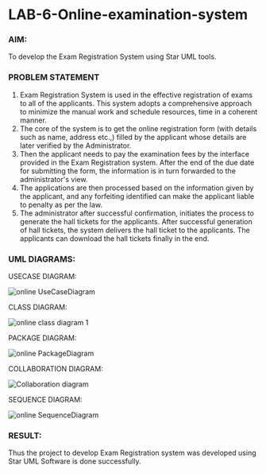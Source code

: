 # LAB-6-Online-examination-system
### AIM:
To develop the Exam Registration System using Star UML tools.
### PROBLEM STATEMENT
1. Exam Registration System is used in the effective registration of exams to all of the
applicants. This system adopts a comprehensive approach to minimize the manual work and
schedule resources, time in a coherent manner.
2. The core of the system is to get the online registration form (with details such as name,
address etc.,) filled by the applicant whose details are later verified by the Administrator.
3. Then the applicant needs to pay the examination fees by the interface provided in the
Exam Registration system. After the end of the due date for submitting the form, the
information is in turn forwarded to the administrator's view.
4. The applications are then processed based on the information given by the applicant,
and any forfeiting identified can make the applicant liable to penalty as per the law.
5. The administrator after successful confirmation, initiates the process to generate the
hall tickets for the applicants. After successful generation of hall tickets, the system delivers
the hall ticket to the applicants. The applicants can download the hall tickets finally in the end.
### UML DIAGRAMS:

USECASE DIAGRAM:

![online UseCaseDiagram](https://github.com/PRAISEYSOLOMON/LAB-6-Online-examination-system/assets/119394259/fcf5b6d5-6a46-486f-aab3-e8a966c687c8)

CLASS DIAGRAM:

![online class diagram 1](https://github.com/PRAISEYSOLOMON/LAB-6-Online-examination-system/assets/119394259/be6bf4d3-3a67-430e-a652-dc75fbf27be5)

PACKAGE DIAGRAM:

![online PackageDiagram](https://github.com/PRAISEYSOLOMON/LAB-6-Online-examination-system/assets/119394259/e724b7e4-e342-4168-ae34-95c707eb5b7a)

COLLABORATION DIAGRAM:

![Collaboration diagram](https://github.com/PRAISEYSOLOMON/LAB-6-Online-examination-system/assets/119394259/8b1ce6ca-d7fd-451c-b2a8-2b3755b2ac7d)

SEQUENCE DIAGRAM:

![online SequenceDiagram](https://github.com/PRAISEYSOLOMON/LAB-6-Online-examination-system/assets/119394259/73741bf3-1c69-4c2e-90ac-5fa601c7479e)


### RESULT:
Thus the project to develop Exam Registration system was developed using Star UML
Software is done successfully.
